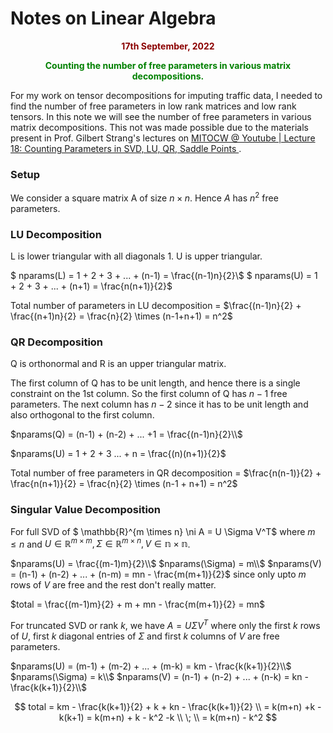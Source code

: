 ﻿---
themes: ["muted","colorful"]
category: mathematics
---

# Notes on Linear Algebra

<p style="text-align:center; color:darkred"> <b>17th September, 2022</b> </p>

<p style='text-align:center;color:green'><b> 
Counting the number of free parameters in various matrix decompositions.
</b></p>


For my work on tensor decompositions for imputing traffic data, I needed to find the number of free parameters in low rank matrices and low rank tensors. In this note we will see the number of free parameters in various matrix decompositions. This not was made possible due to the materials present in Prof. Gilbert Strang's lectures on [ MITOCW @ Youtube | Lecture 18: Counting Parameters in SVD, LU, QR, Saddle Points ](https://www.youtube.com/watch?v=xaSL8yFgqig).



### Setup
We consider a square matrix A of size $n \times n$. Hence $A$ has $n^2$ free parameters.

### LU Decomposition
L is lower triangular with all diagonals 1. U is upper triangular.

$ nparams(L) = 1 + 2 + 3 + ... + (n-1) = \frac{(n-1)n}{2}\\$
$ nparams(U) = 1 + 2 + 3 + ... + (n+1) = \frac{n(n+1)}{2}$

Total number of parameters in LU decomposition = $\frac{(n-1)n}{2} + \frac{(n+1)n}{2} = \frac{n}{2} \times (n-1+n+1) = n^2$

### QR Decomposition

Q is orthonormal and R is an upper triangular matrix.

The first column of Q has to be unit length, and hence there is a single constraint on the 1st column. So the first column of Q has $n-1$ free parameters. The next column has $n-2$ since it has to be unit length and also orthogonal to the first column. 

$nparams(Q) = (n-1) + (n-2) + ... +1 = \frac{(n-1)n}{2}\\$


$nparams(U) = 1 + 2 + 3 ... + n = \frac{(n)(n+1)}{2}$


Total number of free parameters in QR decomposition = $\frac{n(n-1)}{2} + \frac{n(n+1)}{2} = \frac{n}{2} \times (n-1 + n+1) = n^2$


### Singular Value Decomposition

For full SVD of $ \mathbb{R}^{m \times n} \ni A = U \Sigma V^T$ where  $m \leq n$ and $U \in \mathbb{R}^{m \times m}, \Sigma \in \mathbb{R}^{m \times n}, V \in \mathbb{n \times n}$.

$nparams(U) = \frac{(m-1)m}{2}\\$
$nparams(\Sigma) = m\\$
$nparams(V) = (n-1) + (n-2) + ... + (n-m) = mn - \frac{m(m+1)}{2}$ since only upto $m$ rows of $V$ are free and the rest don't really matter.


$total = \frac{(m-1)m}{2} + m + mn - \frac{m(m+1)}{2} = mn$

For truncated SVD or rank $k$, we have $A = U \Sigma V^T$ where only the first $k$ rows of $U$, first $k$ diagonal entries of $\Sigma$ and first $k$ columns of $V$ are free parameters.

$nparams(U) = (m-1) + (m-2) + ... + (m-k) = km - \frac{k(k+1)}{2}\\$
$nparams(\Sigma) = k\\$
$nparams(V) = (n-1) + (n-2) + ... + (n-k) = kn - \frac{k(k+1)}{2}\\$

$$
total = km - \frac{k(k+1)}{2} + k +  kn - \frac{k(k+1)}{2} \\ 
= k(m+n) +k - k(k+1) = k(m+n) + k - k^2 -k \\ \; \\
= k(m+n) - k^2
$$





